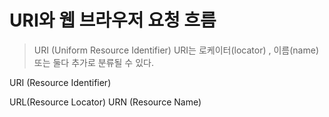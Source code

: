 # URI와 웹 브라우저 요청 흐름

> URI (Uniform Resource Identifier)
URI는 로케이터(locator) , 이름(name) 또는 둘다 추가로 분류될 수 있다.

URI (Resource Identifier)

URL(Resource Locator)           URN (Resource Name)

